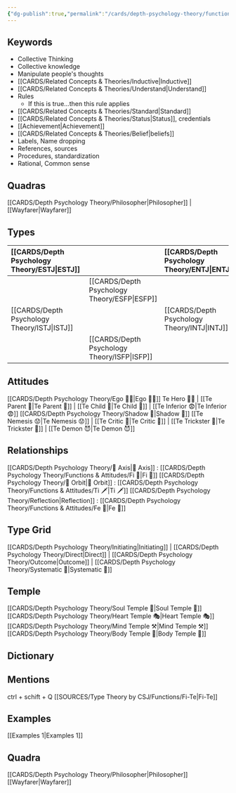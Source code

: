 ```yaml
---
{"dg-publish":true,"permalink":"/cards/depth-psychology-theory/functions-and-attitudes/te/","created":"2022-12-27T21:20:33.776+01:00","updated":"2023-04-08T13:12:33.109+02:00"}
---
```



## Keywords
- Collective Thinking
- Collective knowledge
- Manipulate people's thoughts 
- [[CARDS/Related Concepts & Theories/Inductive\|Inductive]]
- [[CARDS/Related Concepts & Theories/Understand\|Understand]]
- Rules
	- If this is true...then this rule applies 
- [[CARDS/Related Concepts & Theories/Standard\|Standard]]
- [[CARDS/Related Concepts & Theories/Status\|Status]], credentials
- [[Achievement\|Achievement]]
- [[CARDS/Related Concepts & Theories/Belief\|beliefs]]
- Labels, Name dropping
- References, sources 
- Procedures, standardization
- Rational, Common sense


## Quadras
[[CARDS/Depth Psychology Theory/Philosopher\|Philosopher]] | [[Wayfarer\|Wayfarer]] 

## Types 

| [[CARDS/Depth Psychology Theory/ESTJ\|ESTJ]]&nbsp; |  |  [[CARDS/Depth Psychology Theory/ENTJ\|ENTJ]]      |  |
|:---------------|:-----------|:---------------|:---------------|
|  | [[CARDS/Depth Psychology Theory/ESFP\|ESFP]]   |  | [[CARDS/Depth Psychology Theory/ENFP\|ENFP]]       |
| [[CARDS/Depth Psychology Theory/ISTJ\|ISTJ]]       | |  [[CARDS/Depth Psychology Theory/INTJ\|INTJ]]      |   |
|  |  [[CARDS/Depth Psychology Theory/ISFP\|ISFP]]  |    | [[CARDS/Depth Psychology Theory/INFP\|INFP]]       |  

## Attitudes
[[CARDS/Depth Psychology Theory/Ego 🙋‍♂️\|Ego 🙋‍♂️]]
Te Hero 🦸‍♂️ | [[Te Parent 🤨\|Te Parent 🤨]] | [[Te Child 🧒\|Te Child 🧒]] | [[Te Inferior 😨\|Te Inferior 😨]]
[[CARDS/Depth Psychology Theory/Shadow 👤\|Shadow 👤]] 
[[Te Nemesis 😟\|Te Nemesis 😟]] | [[Te Critic 🤔\|Te Critic 🤔]] | [[Te Trickster 🤡\|Te Trickster 🤡]] | [[Te Demon 😈\|Te Demon 😈]]

## Relationships 
[[CARDS/Depth Psychology Theory/🧲 Axis\|🧲 Axis]] : [[CARDS/Depth Psychology Theory/Functions & Attitudes/Fi 🔱\|Fi 🔱]]
[[CARDS/Depth Psychology Theory/🔄 Orbit\|🔄 Orbit]] : [[CARDS/Depth Psychology Theory/Functions & Attitudes/Ti 🗡️\|Ti 🗡️]]
[[CARDS/Depth Psychology Theory/Reflection\|Reflection]]  : [[CARDS/Depth Psychology Theory/Functions & Attitudes/Fe 💉\|Fe 💉]]

## Type Grid 
[[CARDS/Depth Psychology Theory/Initiating\|Initiating]] | [[CARDS/Depth Psychology Theory/Direct\|Direct]] | [[CARDS/Depth Psychology Theory/Outcome\|Outcome]] | [[CARDS/Depth Psychology Theory/Systematic 🔧\|Systematic 🔧]]

## Temple 
[[CARDS/Depth Psychology Theory/Soul Temple 👥\|Soul Temple 👥]]
[[CARDS/Depth Psychology Theory/Heart Temple 🎭\|Heart Temple 🎭]]
[[CARDS/Depth Psychology Theory/Mind Temple ⚒️\|Mind Temple ⚒️]]
[[CARDS/Depth Psychology Theory/Body Temple 🌳\|Body Temple 🌳]]

## Dictionary


## Mentions 
ctrl + schift + Q
[[SOURCES/Type Theory by CSJ/Functions/Fi-Te\|Fi-Te]]

## Examples 
[[Examples 1\|Examples 1]] 

## Quadra
[[CARDS/Depth Psychology Theory/Philosopher\|Philosopher]]
[[Wayfarer\|Wayfarer]]
